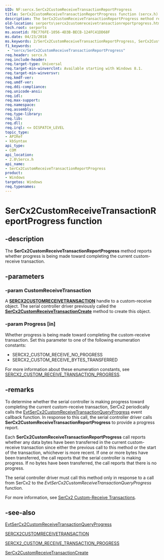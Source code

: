 ```yaml
---
UID: NF:sercx.SerCx2CustomReceiveTransactionReportProgress
title: SerCx2CustomReceiveTransactionReportProgress function (sercx.h)
description: The SerCx2CustomReceiveTransactionReportProgress method reports whether progress is being made toward completing the current custom-receive transaction.
old-location: serports\sercx2customreceivetransactionreportprogress.htm
tech.root: serports
ms.assetid: FBC776FE-1056-4D3B-BECB-124FC41DD68F
ms.date: 04/23/2018
ms.keywords: 2/SerCx2CustomReceiveTransactionReportProgress, SerCx2CustomReceiveTransactionReportProgress, SerCx2CustomReceiveTransactionReportProgress method [Serial Ports], serports.sercx2customreceivetransactionreportprogress
f1_keywords:
 - "sercx/SerCx2CustomReceiveTransactionReportProgress"
req.header: sercx.h
req.include-header: 
req.target-type: Universal
req.target-min-winverclnt: Available starting with Windows 8.1.
req.target-min-winversvr: 
req.kmdf-ver: 
req.umdf-ver: 
req.ddi-compliance: 
req.unicode-ansi: 
req.idl: 
req.max-support: 
req.namespace: 
req.assembly: 
req.type-library: 
req.lib: 
req.dll: 
req.irql: <= DISPATCH_LEVEL
topic_type:
- APIRef
- kbSyntax
api_type:
- COM
api_location:
- 2.0\Sercx.h
api_name:
- SerCx2CustomReceiveTransactionReportProgress
product:
- Windows
targetos: Windows
req.typenames: 
---
```


# SerCx2CustomReceiveTransactionReportProgress function


## -description


The <b>SerCx2CustomReceiveTransactionReportProgress</b> method reports whether progress is being made toward completing the current custom-receive transaction.


## -parameters




### -param CustomReceiveTransaction

<p>A <a href="https://docs.microsoft.com/windows-hardware/drivers/serports/sercx2-object-handles"><b>SERCX2CUSTOMRECEIVETRANSACTION</b></a> handle to a custom-receive object. The serial controller driver previously called the <a href="https://docs.microsoft.com/windows-hardware/drivers/ddi/sercx/nf-sercx-sercx2customreceivetransactioncreate"><b>SerCx2CustomReceiveTransactionCreate</b></a> method to create this object.</p>


### -param Progress [in]

Whether progress is being made toward completing the custom-receive transaction. Set this parameter to one of the following enumeration constants:

<ul>
<li>SERCX2_CUSTOM_RECEIVE_NO_PROGRESS</li>
<li>SERCX2_CUSTOM_RECEIVE_BYTES_TRANSFERRED</li>
</ul>
For more information about these enumeration constants, see <a href="https://docs.microsoft.com/windows-hardware/drivers/ddi/sercx/ne-sercx-_sercx2_custom_receive_transaction_progress">SERCX2_CUSTOM_RECEIVE_TRANSACTION_PROGRESS</a>.


## -remarks



To determine whether the serial controller is making progress toward completing the current custom-receive transaction, SerCx2 periodically calls the <a href="https://docs.microsoft.com/previous-versions/windows/hardware/drivers/dn265203(v=vs.85)">EvtSerCx2CustomReceiveTransactionQueryProgress</a> event callback function. In response to this call, the serial controller driver calls <b>SerCx2CustomReceiveTransactionReportProgress</b> to provide a progress report.

Each <b>SerCx2CustomReceiveTransactionReportProgress</b> call reports whether any data bytes have been transferred in the current custom-receive transaction since either the previous call to this method or the start of the transaction, whichever is more recent. If one or more bytes have been transferred, the call reports that the serial controller is making progress. If no bytes have been transferred, the call reports that there is no progress.

The serial controller driver must call this method only in response to a call from SerCx2 to the <i>EvtSerCx2CustomReceiveTransactionQueryProgress</i> function.

For more information, see <a href="https://docs.microsoft.com/previous-versions/dn265314(v=vs.85)">SerCx2 Custom-Receive Transactions</a>.




## -see-also




<a href="https://docs.microsoft.com/previous-versions/windows/hardware/drivers/dn265203(v=vs.85)">EvtSerCx2CustomReceiveTransactionQueryProgress</a>



<a href="https://docs.microsoft.com/windows-hardware/drivers/serports/sercx2-object-handles">SERCX2CUSTOMRECEIVETRANSACTION</a>



<a href="https://docs.microsoft.com/windows-hardware/drivers/ddi/sercx/ne-sercx-_sercx2_custom_receive_transaction_progress">SERCX2_CUSTOM_RECEIVE_TRANSACTION_PROGRESS</a>



<a href="https://docs.microsoft.com/windows-hardware/drivers/ddi/sercx/nf-sercx-sercx2customreceivetransactioncreate">SerCx2CustomReceiveTransactionCreate</a>
 

 

